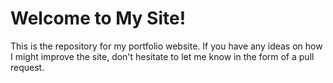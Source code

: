 # Welcome to My Site!

This is the repository for my portfolio website. If you have any ideas on how I might improve the site, don't hesitate to let me know in the form of a pull request.
